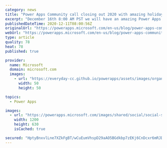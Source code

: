 ```yaml
---
category: news
title: "Power Apps Community call closing out 2020 with amazing holiday themed Apps December 16th"
excerpt: "December 16th 8:00 AM PST we will have an amazing Power Apps holiday themed community call with Clarissa Gillingham, Jese Navaranjan and Sharon Sumner all hosted by our very own Todd Baginski!"
publishedDateTime: 2020-12-11T08:00:56Z
originalUrl: "https://powerapps.microsoft.com/en-us/blog/power-apps-community-call-closing-out-2020-with-amazing-holiday-themed-apps-december-16th/"
webUrl: "https://powerapps.microsoft.com/en-us/blog/power-apps-community-call-closing-out-2020-with-amazing-holiday-themed-apps-december-16th/"
type: article
quality: 78
heat: 78
published: true

provider:
  name: Microsoft
  domain: microsoft.com
  images:
    - url: "https://everyday-cc.github.io/powerapps/assets/images/organizations/microsoft.com-50x50.jpg"
      width: 50
      height: 50

topics:
  - Power Apps

images:
  - url: "https://powerapps.microsoft.com/images/shared/social/social-share-post-ignite.png"
    width: 1200
    height: 630
    isCached: true

secured: "HptyBnxvlLne7XZkFgBT/wCuEumVhspD29aAO5BGdkbp7zEKj6CnDcxr6mRJDJpNAv4wKBGXjQHg2xo1C+e8kUU4IcXksK6H4YvHKmySAdDfS8eRc72VTJ6hIMrAnpUhlGQYQc6+X6PG2zPTlh7/hC8ca6m5Te9KRjqKhDMQkNQhtXFA2dEP6FBxwbCberc1D1BYqyrr9h/fu2hVA676LZBlRBu27v0XhCOxRyvOQq0gnyOIe1u+IxBzTACvWvemM2vGPIcg2PvTskAlZ1EYKQ1Jw4oWU+iHP4N/bJcgbjXCFjFAVyNysxs/J+JpI4r9dId6lcPEJ5RDacZ5JTGJLmXFpFlQulruVIJYtDXBXUE=;GPLcN9+0wx5aEU/kLf1F5Q=="
---
```


